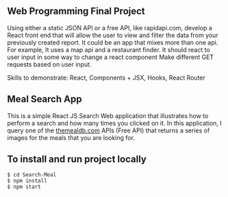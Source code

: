 ## Web Programming Final Project
Using either a static JSON API or a free API, like rapidapi.com, develop a React front end that will allow the user to view and filter the data from your previously created report. It could be an app that mixes more than one api. For example, It uses a map api and a restaurant finder. It should react to user input in some way to change a react component Make different GET requests based on user input.

Skills to demonstrate: React, Components + JSX, Hooks, React Router

## Meal Search App
This is a simple React JS Search Web application that illustrates how to perform a search and how many times you clicked on it. In this application, I query one of the [themealdb.com](https://www.themealdb.com/) APIs (Free API) that returns a series of images for the meals that you are looking for.

## To install and run project locally

    $ cd Search-Meal
    $ npm install
    $ npm start